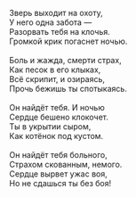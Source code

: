 Зверь выходит на охоту,<br />
У него одна забота —<br />
Разорвать тебя на клочья.<br />
Громкой крик погаснет ночью.<br />
<br />
Боль и жажда, смерти страх,<br />
Как песок в его клыках,<br />
Всё скрипит, и озираясь,<br />
Прочь бежишь ты спотыкаясь.<br />
<br />
Он найдёт тебя. И ночью<br />
Сердце бешено клокочет.<br />
Ты в укрытии сыром,<br />
Как котёнок под кустом.<br />
<br />
Он найдёт тебя больного,<br />
Страхом скованным, немого.<br />
Сердце вырвет ужас воя,<br />
Но не сдашься ты без боя!